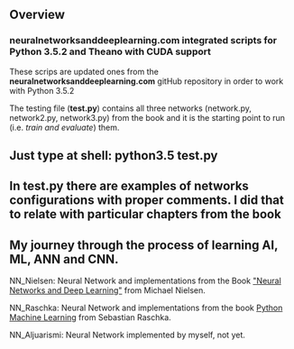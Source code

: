 ## Overview

### neuralnetworksanddeeplearning.com integrated scripts for Python 3.5.2 and Theano with CUDA support

These scrips are updated ones from the **neuralnetworksanddeeplearning.com** gitHub repository in order to work with Python 3.5.2

The testing file (**test.py**) contains all three networks (network.py, network2.py, network3.py) from the book and it is the starting point to run (i.e. *train and evaluate*) them.

## Just type at shell: **python3.5 test.py**

In test.py there are examples of networks configurations with proper comments. I did that to relate with particular chapters from the book
---

## My journey through the process of learning AI, ML, ANN and CNN.

NN_Nielsen: Neural Network and implementations from the Book ["Neural Networks and Deep Learning"](http://neuralnetworksanddeeplearning.com/index.html) from Michael Nielsen.

NN_Raschka: Neural Network and implementations from the book [Python Machine Learning](https://github.com/rasbt/python-machine-learning-book) from Sebastian Raschka.

NN_Aljuarismi: Neural Network implemented by myself, not yet.